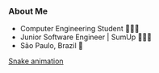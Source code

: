 ### About Me
- Computer Engineering Student 👩🏻‍💻
- Junior Software Engineer | SumUp 👩🏻‍💼
- São Paulo, Brazil 📍

[Snake animation](https://github.com/viisoli/viisoli/blob/output/github-contribution-grid-snake.svg)
  
<!--
**viisoli/viisoli** is a ✨ _special_ ✨ repository because its `README.md` (this file) appears on your GitHub profile.

Here are some ideas to get you started:

- 🔭 I’m currently working on ...
- 🌱 I’m currently learning ...
- 👯 I’m looking to collaborate on ...
- 🤔 I’m looking for help with ...
- 💬 Ask me about ...
- 📫 How to reach me: ...
- 😄 Pronouns: ...
- ⚡ Fun fact: ...
-->
